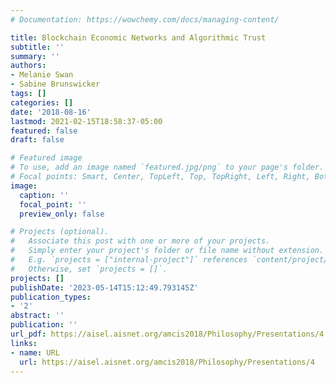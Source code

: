 ```yaml
---
# Documentation: https://wowchemy.com/docs/managing-content/

title: Blockchain Economic Networks and Algorithmic Trust
subtitle: ''
summary: ''
authors:
- Melanie Swan
- Sabine Brunswicker
tags: []
categories: []
date: '2018-08-16'
lastmod: 2021-02-15T18:58:37-05:00
featured: false
draft: false

# Featured image
# To use, add an image named `featured.jpg/png` to your page's folder.
# Focal points: Smart, Center, TopLeft, Top, TopRight, Left, Right, BottomLeft, Bottom, BottomRight.
image:
  caption: ''
  focal_point: ''
  preview_only: false

# Projects (optional).
#   Associate this post with one or more of your projects.
#   Simply enter your project's folder or file name without extension.
#   E.g. `projects = ["internal-project"]` references `content/project/deep-learning/index.md`.
#   Otherwise, set `projects = []`.
projects: []
publishDate: '2023-05-14T15:12:49.793145Z'
publication_types:
- '2'
abstract: ''
publication: ''
url_pdf: https://aisel.aisnet.org/amcis2018/Philosophy/Presentations/4
links:
- name: URL
  url: https://aisel.aisnet.org/amcis2018/Philosophy/Presentations/4
---
```

